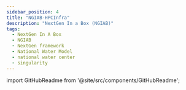 ```yaml
---
sidebar_position: 4
title: "NGIAB-HPCInfra"
description: "NextGen In a Box (NGIAB)"
tags:
  - NextGen In A Box
  - NGIAB
  - NextGen framework
  - National Water Model
  - national water center
  - singularity
---
```


import GitHubReadme from '@site/src/components/GitHubReadme';
 
<GitHubReadme username="CIROH-UA" repo="NGIAB-HPCInfra" />
